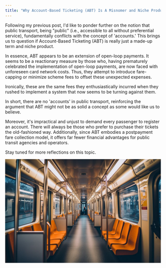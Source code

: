 ```yaml
---
title: "Why Account-Based Ticketing (ABT) Is A Misnomer and Niche Product in Public Transport"
---
```


Following my previous post, I'd like to ponder further on the notion that public transport, being "public" (i.e., accessible to all without preferential service), fundamentally conflicts with the concept of 'accounts.' This brings us to question if Account-Based Ticketing (ABT) is really just a made-up term and niche product.

In essence, ABT appears to be an extension of open-loop payments. It seems to be a reactionary measure by those who, having prematurely celebrated the implementation of open-loop payments, are now faced with unforeseen card network costs. Thus, they attempt to introduce fare-capping or minimize scheme fees to offset these unexpected expenses.

Ironically, these are the same fees they enthusiastically incurred when they rushed to implement a system that now seems to be turning against them.

In short, there are no 'accounts' in public transport, reinforcing the argument that ABT might not be as solid a concept as some would like us to believe.

Moreover, it's impractical and unjust to demand every passenger to register an account. There will always be those who prefer to purchase their tickets the old-fashioned way. Additionally, since ABT embodies a postpayment fare collection model, it offers far fewer financial advantages for public transit agencies and operators.

Stay tuned for more reflections on this topic.

![Account Based ticketeing is a Misnomer](/images/afc.expert-account-based-ticketing-misnomer.jpeg)